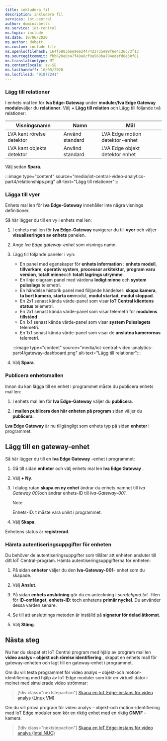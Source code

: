 ```yaml
---
title: inkludera fil
description: inkludera fil
services: iot-central
author: dominicbetts
ms.service: iot-central
ms.topic: include
ms.date: 10/06/2020
ms.author: dobett
ms.custom: include file
ms.openlocfilehash: 164f5803b6e9e62447423735e98f6e4c36c73f13
ms.sourcegitcommit: fbb620e0c47f49a8cf0a568ba704edefd0e30f81
ms.translationtype: MT
ms.contentlocale: sv-SE
ms.lasthandoff: 10/09/2020
ms.locfileid: "91877241"
---
```

### <a name="add-relationships"></a>Lägg till relationer

I enhets mal len för **lva Edge-Gateway** under **moduler/lva Edge Gateway module**väljer du **relationer**. Välj **+ Lägg till relation** och Lägg till följande två relationer:

|Visningsnamn               |Namn          |Mål |
|-------------------------- |------------- |------ |
|LVA kant rörelse detektor   |Använd standard   |LVA Edge motion detektor-enhet |
|LVA kant objekts detektor   |Använd standard   |LVA Edge objekt detektor enhet |

Välj sedan **Spara**.

:::image type="content" source="media/iot-central-video-analytics-part4/relationships.png" alt-text="Lägg till relationer":::

### <a name="add-views"></a>Lägga till vyer

Enhets mal len för **lva Edge-Gateway** innehåller inte några visnings definitioner.

Så här lägger du till en vy i enhets mal len:

1. I enhets mal len för **lva Edge-Gateway** navigerar du till **vyer** och väljer **visualiseringen av enhets** panelen.

1. Ange *lva Edge gateway-enhet* som visnings namn.

1. Lägg till följande paneler i vyn:

    * En panel med egenskaper för **enhets information** : **enhets modell**, **tillverkare**, **operativ system**, **processor arkitektur**, **program varu version**, **totalt minne**och **totalt lagrings utrymme**.
    * En linje diagram panel med värdena **ledigt minne** och **system pulsslags** telemetri.
    * En händelse historik panel med följande händelser: **skapa kamera**, **ta bort kamera**, **starta om**modul, **modul startad**, **modul stoppad**.
    * En 2x1 senast kända värde-panel som visar **IoT Central klientens status** telemetri.
    * En 2x1 senast kända värde-panel som visar telemetri för **modulens tillstånd** .
    * En 1x1 senast kända värde-panel som visar **system Pulsslagets** telemetri.
    * En 1x1 senast kända värde-panel som visar de **anslutna kamerornas** telemetri.

    :::image type="content" source="media/iot-central-video-analytics-part4/gateway-dashboard.png" alt-text="Lägg till relationer":::

1. Välj **Spara**.

### <a name="publish-the-device-template"></a>Publicera enhetsmallen

Innan du kan lägga till en enhet i programmet måste du publicera enhets mal len:

1. I enhets mal len för **lva Edge-Gateway** väljer du **publicera**.

1. I **mallen publicera den här enheten på program** sidan väljer du **publicera**.

**Lva Edge Gateway** är nu tillgängligt som enhets typ på sidan **enheter** i programmet.

## <a name="add-a-gateway-device"></a>Lägg till en gateway-enhet

Så här lägger du till en **lva Edge Gateway** -enhet i programmet:

1. Gå till sidan **enheter** och välj enhets mal len **lva Edge Gateway** .

1. Välj **+ Ny**.

1. I dialog rutan **skapa en ny enhet** ändrar du enhets namnet till *lva Gateway 001*och ändrar enhets-ID till *lva-Gateway-001*.

    > [!NOTE]
    > Enhets-ID: t måste vara unikt i programmet.

1. Välj **Skapa**.

Enhetens status är **registrerad**.

### <a name="get-the-device-credentials"></a>Hämta autentiseringsuppgifter för enheten

Du behöver de autentiseringsuppgifter som tillåter att enheten ansluter till ditt IoT Central-program. Hämta autentiseringsuppgifterna för enheten:

1. På sidan **enheter** väljer du den **lva-Gateway-001-** enhet som du skapade.

1. Välj **Anslut**.

1. På sidan **enhets anslutning** gör du en anteckning i *scratchpad.txt* -filen för **ID-omfånget**, **enhets-ID: t**och enhetens **primär nyckel**. Du använder dessa värden senare.

1. Se till att anslutnings metoden är inställd på **signatur för delad åtkomst**.

1. Välj **Stäng**.

## <a name="next-steps"></a>Nästa steg

Nu har du skapat ett IoT Central program med hjälp av program mal len **video analys – objekt och rörelse identifiering** , skapat en enhets mall för gateway-enheten och lagt till en gateway-enhet i programmet.

Om du vill testa programmet för video analys – objekt-och motion-identifiering med hjälp av IoT Edge moduler som kör en virtuell dator i molnet med simulerade video strömmar:

> [!div class="nextstepaction"]
> [Skapa en IoT Edge-instans för video analys (Linux VM)](../articles/iot-central/retail/tutorial-video-analytics-iot-edge-vm.md)

Om du vill prova program för video analys – objekt-och motion-identifiering med IoT Edge moduler som kör en riktig enhet med en riktig **ONVIF** -kamera:

> [!div class="nextstepaction"]
> [Skapa en IoT Edge-instans för video analys (Intel NUC)](../articles/iot-central/retail/tutorial-video-analytics-iot-edge-nuc.md)
